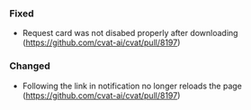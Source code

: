 ### Fixed

- Request card was not disabed properly after downloading
  (<https://github.com/cvat-ai/cvat/pull/8197>)

### Changed
- Following the link in notification no longer reloads the page
  (<https://github.com/cvat-ai/cvat/pull/8197>)
